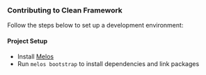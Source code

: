 ### Contributing to Clean Framework
Follow the steps below to set up a development environment:

#### Project Setup
- Install [Melos](https://pub.dev/packages/melos/install)
- Run `melos bootstrap` to install dependencies and link packages